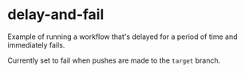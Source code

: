 # delay-and-fail
Example of running a workflow that's delayed for a period of time and immediately fails.

Currently set to fail when pushes are made to the `target` branch.
